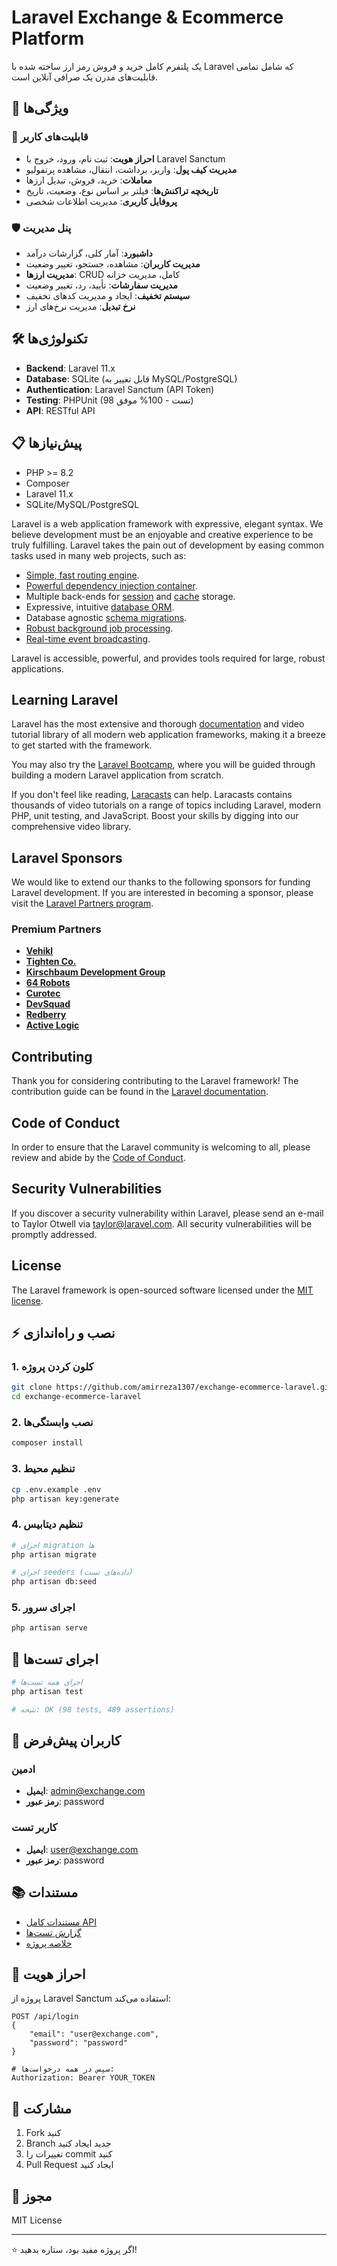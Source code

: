 # Laravel Exchange & Ecommerce Platform

یک پلتفرم کامل خرید و فروش رمز ارز ساخته شده با Laravel که شامل تمامی قابلیت‌های مدرن یک صرافی آنلاین است.

## 🚀 ویژگی‌ها

### 📱 قابلیت‌های کاربر
- **احراز هویت**: ثبت نام، ورود، خروج با Laravel Sanctum
- **مدیریت کیف پول**: واریز، برداشت، انتقال، مشاهده پرتفولیو
- **معاملات**: خرید، فروش، تبدیل ارزها
- **تاریخچه تراکنش‌ها**: فیلتر بر اساس نوع، وضعیت، تاریخ
- **پروفایل کاربری**: مدیریت اطلاعات شخصی

### 🛡️ پنل مدیریت
- **داشبورد**: آمار کلی، گزارشات درآمد
- **مدیریت کاربران**: مشاهده، جستجو، تغییر وضعیت
- **مدیریت ارزها**: CRUD کامل، مدیریت خزانه
- **مدیریت سفارشات**: تأیید، رد، تغییر وضعیت
- **سیستم تخفیف**: ایجاد و مدیریت کدهای تخفیف
- **نرخ تبدیل**: مدیریت نرخ‌های ارز

## 🛠️ تکنولوژی‌ها

- **Backend**: Laravel 11.x
- **Database**: SQLite (قابل تغییر به MySQL/PostgreSQL)
- **Authentication**: Laravel Sanctum (API Token)
- **Testing**: PHPUnit (98 تست - 100% موفق)
- **API**: RESTful API

## 📋 پیش‌نیازها

- PHP >= 8.2
- Composer
- Laravel 11.x
- SQLite/MySQL/PostgreSQL

Laravel is a web application framework with expressive, elegant syntax. We believe development must be an enjoyable and creative experience to be truly fulfilling. Laravel takes the pain out of development by easing common tasks used in many web projects, such as:

- [Simple, fast routing engine](https://laravel.com/docs/routing).
- [Powerful dependency injection container](https://laravel.com/docs/container).
- Multiple back-ends for [session](https://laravel.com/docs/session) and [cache](https://laravel.com/docs/cache) storage.
- Expressive, intuitive [database ORM](https://laravel.com/docs/eloquent).
- Database agnostic [schema migrations](https://laravel.com/docs/migrations).
- [Robust background job processing](https://laravel.com/docs/queues).
- [Real-time event broadcasting](https://laravel.com/docs/broadcasting).

Laravel is accessible, powerful, and provides tools required for large, robust applications.

## Learning Laravel

Laravel has the most extensive and thorough [documentation](https://laravel.com/docs) and video tutorial library of all modern web application frameworks, making it a breeze to get started with the framework.

You may also try the [Laravel Bootcamp](https://bootcamp.laravel.com), where you will be guided through building a modern Laravel application from scratch.

If you don't feel like reading, [Laracasts](https://laracasts.com) can help. Laracasts contains thousands of video tutorials on a range of topics including Laravel, modern PHP, unit testing, and JavaScript. Boost your skills by digging into our comprehensive video library.

## Laravel Sponsors

We would like to extend our thanks to the following sponsors for funding Laravel development. If you are interested in becoming a sponsor, please visit the [Laravel Partners program](https://partners.laravel.com).

### Premium Partners

- **[Vehikl](https://vehikl.com)**
- **[Tighten Co.](https://tighten.co)**
- **[Kirschbaum Development Group](https://kirschbaumdevelopment.com)**
- **[64 Robots](https://64robots.com)**
- **[Curotec](https://www.curotec.com/services/technologies/laravel)**
- **[DevSquad](https://devsquad.com/hire-laravel-developers)**
- **[Redberry](https://redberry.international/laravel-development)**
- **[Active Logic](https://activelogic.com)**

## Contributing

Thank you for considering contributing to the Laravel framework! The contribution guide can be found in the [Laravel documentation](https://laravel.com/docs/contributions).

## Code of Conduct

In order to ensure that the Laravel community is welcoming to all, please review and abide by the [Code of Conduct](https://laravel.com/docs/contributions#code-of-conduct).

## Security Vulnerabilities

If you discover a security vulnerability within Laravel, please send an e-mail to Taylor Otwell via [taylor@laravel.com](mailto:taylor@laravel.com). All security vulnerabilities will be promptly addressed.

## License

The Laravel framework is open-sourced software licensed under the [MIT license](https://opensource.org/licenses/MIT).

## ⚡ نصب و راه‌اندازی

### 1. کلون کردن پروژه
```bash
git clone https://github.com/amirreza1307/exchange-ecommerce-laravel.git
cd exchange-ecommerce-laravel
```

### 2. نصب وابستگی‌ها
```bash
composer install
```

### 3. تنظیم محیط
```bash
cp .env.example .env
php artisan key:generate
```

### 4. تنظیم دیتابیس
```bash
# اجرای migration ها
php artisan migrate

# اجرای seeders (داده‌های تست)
php artisan db:seed
```

### 5. اجرای سرور
```bash
php artisan serve
```

## 🧪 اجرای تست‌ها

```bash
# اجرای همه تست‌ها
php artisan test

# نتیجه: OK (98 tests, 489 assertions)
```

## 👤 کاربران پیش‌فرض

### ادمین
- **ایمیل**: admin@exchange.com
- **رمز عبور**: password

### کاربر تست
- **ایمیل**: user@exchange.com
- **رمز عبور**: password

## 📚 مستندات

- [مستندات کامل API](API_DOCUMENTATION.md)
- [گزارش تست‌ها](TEST_FINAL_REPORT.md)
- [خلاصه پروژه](PROJECT_COMPLETION_SUMMARY.md)

## 🔐 احراز هویت

پروژه از Laravel Sanctum استفاده می‌کند:

```http
POST /api/login
{
    "email": "user@exchange.com",
    "password": "password"
}

# سپس در همه درخواست‌ها:
Authorization: Bearer YOUR_TOKEN
```

## 🤝 مشارکت

1. Fork کنید
2. Branch جدید ایجاد کنید
3. تغییرات را commit کنید
4. Pull Request ایجاد کنید

## 📄 مجوز

MIT License

---

⭐ اگر پروژه مفید بود، ستاره بدهید!
